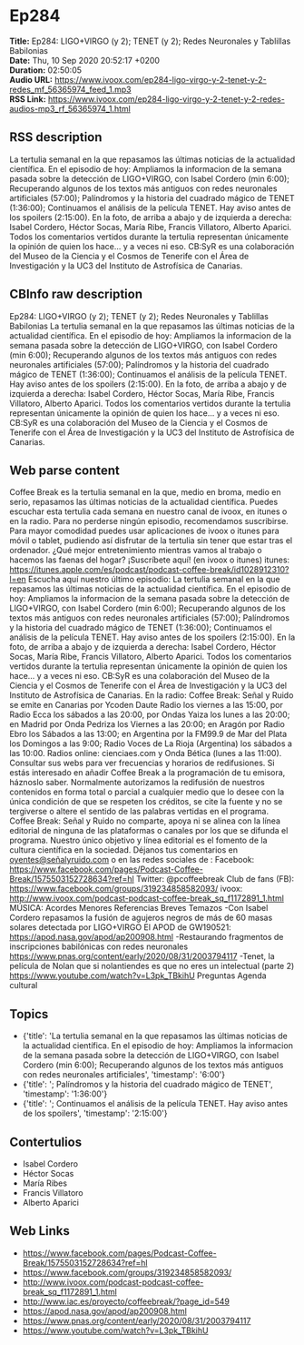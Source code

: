 # Ep284  
**Title:** Ep284: LIGO+VIRGO (y 2); TENET (y 2); Redes Neuronales y Tablillas Babilonias  
**Date:** Thu, 10 Sep 2020 20:52:17 +0200  
**Duration:** 02:50:05  
**Audio URL:** https://www.ivoox.com/ep284-ligo-virgo-y-2-tenet-y-2-redes_mf_56365974_feed_1.mp3  
**RSS Link:** https://www.ivoox.com/ep284-ligo-virgo-y-2-tenet-y-2-redes-audios-mp3_rf_56365974_1.html  

## RSS description
La tertulia semanal en la que repasamos las últimas noticias de la actualidad científica. En el episodio de hoy: Ampliamos la informacion de la semana pasada sobre la detección de LIGO+VIRGO, con Isabel Cordero (min 6:00); Recuperando algunos de los textos más antiguos con redes neuronales artificiales (57:00); Palíndromos y la historia del cuadrado mágico de TENET (1:36:00); Continuamos el análisis de la película TENET. Hay aviso antes de los spoilers (2:15:00). En la foto, de arriba a abajo y de izquierda a derecha: Isabel Cordero, Héctor Socas, María Ribe, Francis Villatoro, Alberto Aparici. Todos los comentarios vertidos durante la tertulia representan únicamente la opinión de quien los hace... y a veces ni eso. CB:SyR es una colaboración del Museo de la Ciencia y el Cosmos de Tenerife con el Área de Investigación y la UC3 del Instituto de Astrofísica de Canarias.

## CBInfo raw description
Ep284: LIGO+VIRGO (y 2); TENET (y 2); Redes Neuronales y Tablillas Babilonias
La tertulia semanal en la que repasamos las últimas noticias de la actualidad científica. En el episodio de hoy: Ampliamos la informacion de la semana pasada sobre la detección de LIGO+VIRGO, con Isabel Cordero (min 6:00); Recuperando algunos de los textos más antiguos con redes neuronales artificiales (57:00); Palíndromos y la historia del cuadrado mágico de TENET (1:36:00); Continuamos el análisis de la película TENET. Hay aviso antes de los spoilers (2:15:00). En la foto, de arriba a abajo y de izquierda a derecha: Isabel Cordero, Héctor Socas, María Ribe, Francis Villatoro, Alberto Aparici. Todos los comentarios vertidos durante la tertulia representan únicamente la opinión de quien los hace... y a veces ni eso. CB:SyR es una colaboración del Museo de la Ciencia y el Cosmos de Tenerife con el Área de Investigación y la UC3 del Instituto de Astrofísica de Canarias.


## Web parse content
Coffee Break es la tertulia semanal en la que, medio en broma, medio en serio, repasamos las últimas noticias de la actualidad científica. Puedes escuchar esta tertulia cada semana en nuestro canal de ivoox, en itunes o en la radio. Para no perderse ningún episodio, recomendamos suscribirse. Para mayor comodidad puedes usar aplicaciones de ivoox o itunes para móvil o tablet, pudiendo así disfrutar de la tertulia sin tener que estar tras el ordenador. ¿Qué mejor entretenimiento mientras vamos al trabajo o hacemos las faenas del hogar? ¡Suscríbete aquí! (en ivoox o itunes) itunes: https://itunes.apple.com/es/podcast/podcast-coffee-break/id1028912310?l=en Escucha aquí nuestro último episodio: La tertulia semanal en la que repasamos las últimas noticias de la actualidad científica. En el episodio de hoy: Ampliamos la informacion de la semana pasada sobre la detección de LIGO+VIRGO, con Isabel Cordero (min 6:00); Recuperando algunos de los textos más antiguos con redes neuronales artificiales (57:00); Palíndromos y la historia del cuadrado mágico de TENET (1:36:00); Continuamos el análisis de la película TENET. Hay aviso antes de los spoilers (2:15:00). En la foto, de arriba a abajo y de izquierda a derecha: Isabel Cordero, Héctor Socas, María Ribe, Francis Villatoro, Alberto Aparici. Todos los comentarios vertidos durante la tertulia representan únicamente la opinión de quien los hace… y a veces ni eso. CB:SyR es una colaboración del Museo de la Ciencia y el Cosmos de Tenerife con el Área de Investigación y la UC3 del Instituto de Astrofísica de Canarias. En la radio: Coffee Break: Señal y Ruido se emite en Canarias por Ycoden Daute Radio los viernes a las 15:00, por Radio Ecca los sábados a las 20:00, por Ondas Yaiza los lunes a las 20:00; en Madrid por Onda Pedriza los Viernes a las 20:00; en Aragón por Radio Ebro los Sábados a las 13:00; en Argentina por la FM99.9 de Mar del Plata los Domingos a las 9:00; Radio Voces de La Rioja (Argentina) los sábados a las 10:00. Radios online: cienciaes.com y Onda Bética (lunes a las 11:00). Consultar sus webs para ver frecuencias y horarios de redifusiones. Si estás interesado en añadir Coffee Break a la programación de tu emisora, háznoslo saber. Normalmente autorizamos la redifusión de nuestros contenidos en forma total o parcial a cualquier medio que lo desee con la única condición de que se respeten los créditos, se cite la fuente y no se tergiverse o altere el sentido de las palabras vertidas en el programa. Coffee Break: Señal y Ruido no comparte, apoya ni se alinea con la línea editorial de ninguna de las plataformas o canales por los que se difunda el programa. Nuestro único objetivo y línea editorial es el fomento de la cultura científica en la sociedad. Déjanos tus comentarios en oyentes@señalyruido.com o en las redes sociales de : Facebook: https://www.facebook.com/pages/Podcast-Coffee-Break/1575503152728634?ref=hl Twitter: @pcoffeebreak Club de fans (FB): https://www.facebook.com/groups/319234858582093/ ivoox: http://www.ivoox.com/podcast-podcast-coffee-break_sq_f1172891_1.html MÚSICA: Acordes Menores Referencias Breves Temazos -Con Isabel Cordero repasamos la fusión de agujeros negros de más de 60 masas solares detectada por LIGO+VIRGO El APOD de GW190521: https://apod.nasa.gov/apod/ap200908.html -Restaurando fragmentos de inscripciones babilónicas con redes neuronales https://www.pnas.org/content/early/2020/08/31/2003794117 -Tenet, la película de Nolan que si nolantiendes es que no eres un intelectual (parte 2) https://www.youtube.com/watch?v=L3pk_TBkihU Preguntas Agenda cultural

## Topics
- {'title': 'La tertulia semanal en la que repasamos las últimas noticias de la actualidad científica. En el episodio de hoy: Ampliamos la informacion de la semana pasada sobre la detección de LIGO+VIRGO, con Isabel Cordero (min 6:00); Recuperando algunos de los textos más antiguos con redes neuronales artificiales', 'timestamp': '6:00'}
- {'title': '; Palíndromos y la historia del cuadrado mágico de TENET', 'timestamp': '1:36:00'}
- {'title': '; Continuamos el análisis de la película TENET. Hay aviso antes de los spoilers', 'timestamp': '2:15:00'}
## Contertulios
- Isabel Cordero
- Héctor Socas
- María Ribes
- Francis Villatoro
- Alberto Aparici
## Web Links
- https://www.facebook.com/pages/Podcast-Coffee-Break/1575503152728634?ref=hl
- https://www.facebook.com/groups/319234858582093/
- http://www.ivoox.com/podcast-podcast-coffee-break_sq_f1172891_1.html
- http://www.iac.es/proyecto/coffeebreak/?page_id=549
- https://apod.nasa.gov/apod/ap200908.html
- https://www.pnas.org/content/early/2020/08/31/2003794117
- https://www.youtube.com/watch?v=L3pk_TBkihU